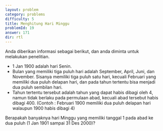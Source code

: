 ```yaml
---
layout: problem
category: problems
difficulty: 5
title: Menghitung Hari Minggu
problemId: 19
answer: 171
dir: rtl
---
```

<p>Anda diberikan informasi sebagai berikut, dan anda diminta untuk melakukan penelitian.</p>
<ul>
<li>1 Jan 1900 adalah hari Senin.</li>
<li>Bulan yang memiliki tiga puluh hari adalah September, April, Juni, dan November. Sisanya memiliki tiga puluh satu hari, kecuali Februari yang memiliki dua puluh delapan hari, dan pada tahun tertentu bisa menjadi dua puluh sembilan hari.</li>
<li>Tahun tertentu tersebut adalah tahun yang dapat habis dibagi oleh 4, namun tidak berlaku pada permulaan abad, kecuali abad tersebut habis dibagi 400. (Contoh : Februari 1900 memiliki dua puluh delapan hari walaupun 1900 habis dibagi 4)</li>
</ul>

<p>Berapakah banyaknya hari Minggu yang memiliki tanggal 1 pada abad ke dua puluh (1 Jan 1901 sampai 31 Des 2000)?</p>
